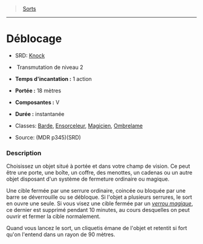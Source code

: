 ﻿---
!SpellItem
Family: SpellHD
Level: 2
Type: Transmutation
CastingTime: 1 action
Range: 18 mètres
Components: V
Duration: instantanée
Classes: '[Barde](hd_bard.md), [Ensorceleur](hd_sorcerer.md), [Magicien](hd_wizard.md), [Ombrelame](hd_rogue_ombrelame.md)'
Id: spells_hd.md#déblocage
ParentLink: spells_hd.md#sorts
Name: Déblocage
ParentName: Sorts
NameLevel: 1
AltName: '[Knock](srd_spells_knock.md)'
Source: (MDR p345)(SRD)
Attributes: {}
AttributesDictionary: >+
  {}

---
> [Sorts](hd_spells.md)

---

# Déblocage

- SRD: [Knock](srd_spells_knock.md)

-  Transmutation de niveau 2

- **Temps d'incantation :** 1 action

- **Portée :** 18 mètres

- **Composantes :** V

- **Durée :** instantanée

- Classes: [Barde](hd_bard.md), [Ensorceleur](hd_sorcerer.md), [Magicien](hd_wizard.md), [Ombrelame](hd_rogue_ombrelame.md)

- Source: (MDR p345)(SRD)

### Description

Choisissez un objet situé à portée et dans votre champ de vision. Ce peut être une porte, une boîte, un coffre, des menottes, un cadenas ou un autre objet disposant d'un système de fermeture ordinaire ou magique.

Une cible fermée par une serrure ordinaire, coincée ou bloquée par une barre se déverrouille ou se débloque. Si l'objet a plusieurs serrures, le sort en ouvre une seule. Si vous visez une cible fermée par un _[verrou magique](hd_spells_verrou_magique.md)_, ce dernier est supprimé pendant 10 minutes, au cours desquelles on peut ouvrir et fermer la cible normalement.

Quand vous lancez le sort, un cliquetis émane de l'objet et retentit si fort qu'on l'entend dans un rayon de 90 mètres.


